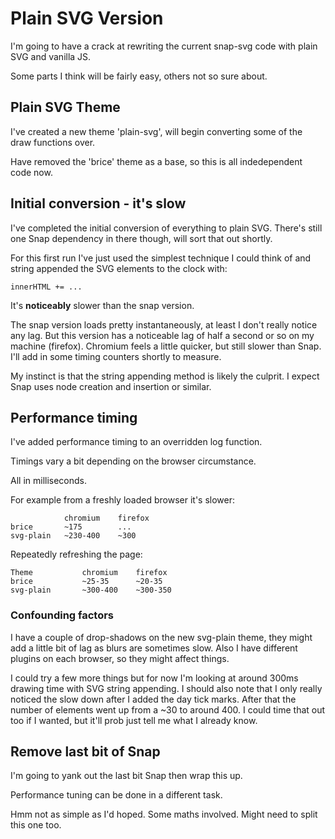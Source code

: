 Plain SVG Version
=================

I'm going to have a crack at rewriting the current snap-svg code with plain SVG and vanilla JS.

Some parts I think will be fairly easy, others not so sure about.



Plain SVG Theme
---------------
I've created a new theme 'plain-svg', will begin converting some of the draw functions over.

Have removed the 'brice' theme as a base, so this is all indedependent code now.


Initial conversion - it's slow
------------------------------
I've completed the initial conversion of everything to plain SVG.
There's still one Snap dependency in there though, will sort that out shortly.

For this first run I've just used the simplest technique I could think of and string appended the SVG elements to the clock with:

	innerHTML += ...

It's **noticeably** slower than the snap version.

The snap version loads pretty instantaneously, at least I don't really notice any lag.
But this version has a noticeable lag of half a second or so on my machine (firefox).
Chromium feels a little quicker, but still slower than Snap.
I'll add in some timing counters shortly to measure.

My instinct is that the string appending method is likely the culprit.
I expect Snap uses node creation and insertion or similar.


Performance timing
------------------

I've added performance timing to an overridden log function.

Timings vary a bit depending on the browser circumstance.

All in milliseconds.

For example from a freshly loaded browser it's slower:

				chromium	firefox
	brice 		~175		...
	svg-plain	~230-400	~300


Repeatedly refreshing the page:

	Theme			chromium	firefox
	brice 			~25-35		~20-35
	svg-plain		~300-400	~300-350


### Confounding factors
I have a couple of drop-shadows on the new svg-plain theme, they might add a little bit of lag as blurs are sometimes slow.
Also I have different plugins on each browser, so they might affect things.

I could try a few more things but for now I'm looking at around 300ms drawing time with SVG string appending.
I should also note that I only really noticed the slow down after I added the day tick marks.
After that the number of elements went up from a ~30 to around 400.
I could time that out too if I wanted, but it'll prob just tell me what I already know.




Remove last bit of Snap
-----------------------

I'm going to yank out the last bit Snap then wrap this up.

Performance tuning can be done in a different task.

Hmm not as simple as I'd hoped.
Some maths involved.
Might need to split this one too.




